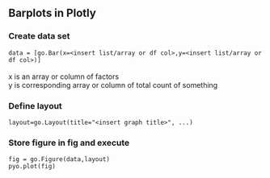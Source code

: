 ## Barplots in Plotly

### Create data set
`data = [go.Bar(x=<insert list/array or df col>,y=<insert list/array or df col>)]`
<br>
<br>
x is an array or column of factors
<br>
y is corresponding array or column of total count of something

### Define layout

`layout=go.Layout(title="<insert graph title>", ...)`

### Store figure in fig and execute

`fig = go.Figure(data,layout)`
<br>
`pyo.plot(fig)`

